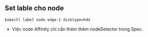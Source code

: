 

## Set lable cho node

```
kubectl label node edge-1 disktype=hdd

```


- Việc node Affinity  chỉ cần thêm thêm nodeSelector trong Spec.